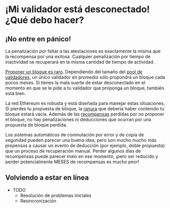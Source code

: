 # ¡Mi validador está desconectado! ¿Qué debo hacer?

## ¡No entre en pánico!

La penalización por faltar a las atestaciones es exactamente la misma que la recompensa por una exitosa. Cualquier penalización por tiempo de inactividad se recuperará en la misma cantidad de tiempo de actividad.

[Proponer un bloque es raro](/es/rewards/proposal-frequency). Dependiendo del tamaño del [pool de validadores](/es/staking-glossary#validator-pool), un único validador en promedio sólo propondrá un bloque cada pocos meses. Si tienes la mala suerte de estar desconectado en el momento en que se le pide a tu validador que proponga un bloque, también está bien.

La red Ethereum es robusta y está diseñada para manejar estas situaciones. Si pierdes tu propuesta de bloque, la [ranura](https://github.com/Buttaa/ethstaker/blob/main/help/staking-glossary.md#slot) que debería haber contenido tu bloque estará vacía. Además de las [recompensas](https://github.com/Buttaa/ethstaker/blob/main/help/rewards/chain-rewards.md) perdidas por no proponer el bloque, no hay penalizaciones ni deducciones que ocurran por una propuesta de bloque perdida.

Los sistemas automáticos de conmutación por error y de copia de seguridad pueden parecer una buena idea, pero son mucho mucho más propensos a causar un evento de deducción (por ejemplo, doble propuesta) que un proceso de recuperación manual. Perder algunos días de recompensas puede parecer malo en ese momento, ¡pero ser reducido y perder potencialmente MESES de recompensas es mucho peor!



## Volviendo a estar en línea

* TODO
  * Resolución de problemas iniciales
  * Resincronización
